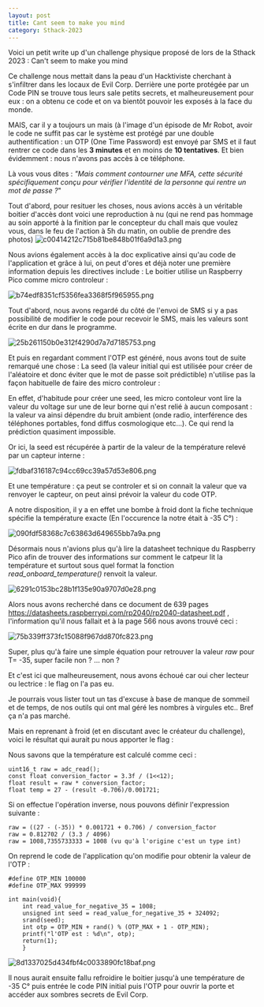 ```yaml
---
layout: post
title: Cant seem to make you mind
category: Sthack-2023
---
```


Voici un petit write up d'un challenge physique proposé de lors de la Sthack 2023  : Can't seem to make you mind 

Ce challenge nous mettait dans la peau d'un Hacktiviste cherchant à s'infiltrer dans les locaux de Evil Corp. Derrière une porte protégée par un Code PIN se trouve tous leurs sale petits secrets, et malheureusement pour eux : on a obtenu ce code et on va bientôt pouvoir les exposés à la face du monde. 

MAIS, car il y a toujours un mais (à l'image d'un épisode de Mr Robot, avoir le code ne suffit pas car le système est protégé par une double authentification : un OTP (One Time Password) est envoyé par SMS et il faut rentrer ce code dans les **3 minutes** et en moins de **10 tentatives**. Et bien évidemment : nous n'avons pas accès à ce téléphone.

Là vous vous dites : *"Mais comment contourner une MFA, cette sécurité spécifiquement conçu pour vérifier l'identité de la personne qui rentre un mot de passe ?*" 

Tout d'abord, pour resituer les choses, nous avions accès à un véritable boitier d'accès dont voici une reproduction à nu (qui ne rend pas hommage au soin apporté à la finition par le concepteur du chall mais que voulez vous, dans le feu de l'action à 5h du matin, on oublie de prendre des photos)
![c00414212c715b81be848b01f6a9d1a3.png](/assets/img/sthack2023/cantseemtomakeyoumind/c00414212c715b81be848b01f6a9d1a3.png)

Nous avions également accès à la doc explicative ainsi qu'au code de l'application et grâce à lui, on peut d'ores et déjà noter une première information depuis les directives include : 
Le boitier utilise un Raspberry Pico comme micro controleur :

![b74edf8351cf5356fea3368f5f965955.png](/assets/img/sthack2023/cantseemtomakeyoumind/b74edf8351cf5356fea3368f5f965955.png)

Tout d'abord, nous avons regardé du côté de l'envoi de SMS si y a pas possibilité de modifier le code pour recevoir le SMS, mais les valeurs sont écrite en dur dans le programme.

![25b261150b0e312f4290d7a7d7185753.png](/assets/img/sthack2023/cantseemtomakeyoumind/25b261150b0e312f4290d7a7d7185753.png)

Et puis en regardant comment l'OTP est généré, nous avons tout de suite remarqué une chose : 
La seed (la valeur initial qui est utilisée pour créer de l'aléatoire et donc éviter que le mot de passe soit prédictible) n'utilise pas la façon habituelle de faire des micro controleur : 

En effet, d'habitude pour créer une seed, les micro contoleur vont lire la valeur du voltage sur une de leur borne qui n'est relié à aucun composant : la valeur va ainsi dépendre du bruit ambient (onde radio, interférence des téléphones portables, fond diffus cosmologique etc...). Ce qui rend la prédiction quasiment impossible. 

Or ici, la seed est récupérée à partir de la valeur de la température relevé par un capteur interne : 

![fdbaf316187c94cc69cc39a57d53e806.png](/assets/img/sthack2023/cantseemtomakeyoumind/fdbaf316187c94cc69cc39a57d53e806.png)

Et une température :  ça peut se controler et si on connait la valeur que va renvoyer le capteur, on peut ainsi prévoir la valeur du code OTP.

A notre disposition, il y a en effet une bombe à froid dont la fiche technique spécifie la température exacte (En l'occurence la notre était à -35 C°) : 

![090fdf58368c7c63863d649655bb7a9a.png](/assets/img/sthack2023/cantseemtomakeyoumind/090fdf58368c7c63863d649655bb7a9a.png)

Désormais nous n'avions plus qu'à lire la datasheet technique du Raspberry Pico afin de trouver des informations sur comment le catpeur lit la température et surtout sous quel format la fonction *read_onboard_temperature()* renvoit la valeur.

![6291c0153bc28b1f135e90a9707d0e28.png](/assets/img/sthack2023/cantseemtomakeyoumind/6291c0153bc28b1f135e90a9707d0e28.png)

Alors nous avons recherché dans ce document de 639 pages https://datasheets.raspberrypi.com/rp2040/rp2040-datasheet.pdf 
, l'information qu'il nous fallait et à la page 566 nous avons trouvé ceci :

![75b339ff373fc15088f967dd870fc823.png](/assets/img/sthack2023/cantseemtomakeyoumind/75b339ff373fc15088f967dd870fc823.png)

Super, plus qu'à faire une simple équation pour retrouver la valeur *raw* pour T= -35, super facile non ? ... non ?

Et c'est ici que malheureusement, nous avons échoué car oui cher lecteur ou lectrice : 
le flag on l'a pas eu. 

Je pourrais vous lister tout un tas d'excuse à base de manque de sommeil et de temps, de nos outils qui ont mal géré les nombres à virgules etc..  Bref ça n'a pas marché. 

Mais en reprenant à froid (et en discutant avec le créateur du challenge), voici le résultat qui aurait pu nous apporter le flag : 

Nous savons que la température est calculé comme ceci :

```
uint16_t raw = adc_read();
const float conversion_factor = 3.3f / (1<<12); 
float result = raw * conversion_factor;
float temp = 27 - (result -0.706)/0.001721;
```

Si on effectue l'opération inverse, nous pouvons définir l'expression suivante :

```
raw = ((27 - (-35)) * 0.001721 + 0.706) / conversion_factor
raw = 0.812702 / (3.3 / 4096)
raw = 1008,7355733333 = 1008 (vu qu'à l'origine c'est un type int)
```

On reprend le code de l'application qu'on modifie pour obtenir la valeur de l'OTP :

```
#define OTP_MIN 100000
#define OTP_MAX 999999

int main(void){
	int read_value_for_negative_35 = 1008;
	unsigned int seed = read_value_for_negative_35 + 324092;
	srand(seed);		 
	int otp = OTP_MIN + rand() % (OTP_MAX + 1 - OTP_MIN); 
	printf("l'OTP est : %d\n", otp);
	return(1);
	}
```

![8d1337025d434fbf4c0033890fc18baf.png](/assets/img/sthack2023/cantseemtomakeyoumind/8d1337025d434fbf4c0033890fc18baf.png)

Il nous aurait ensuite fallu refroidire le boitier jusqu'à une température de -35 C° puis entrée le code PIN initial puis l'OTP pour ouvrir la porte et accéder aux sombres secrets de Evil Corp.  


